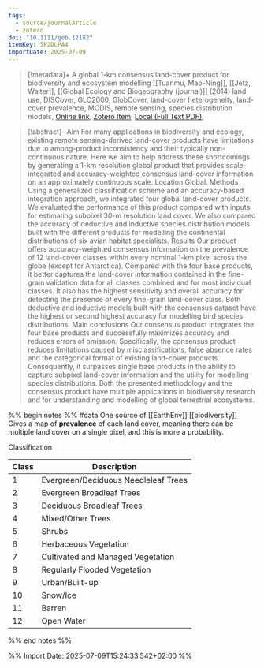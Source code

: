 ```yaml
---
tags:
  - source/journalArticle
  - zotero
doi: "10.1111/geb.12182"
itemKey: 5P2DLPA4
importDate: 2025-07-09
---
```

>[!metadata]+
> A global 1-km consensus land-cover product for biodiversity and ecosystem modelling
> [[Tuanmu, Mao-Ning]], [[Jetz, Walter]], 
> [[Global Ecology and Biogeography (journal)]] (2014)
> land use, DISCover, GLC2000, GlobCover, land-cover heterogeneity, land-cover prevalence, MODIS, remote sensing, species distribution models, 
> [Online link](https://onlinelibrary.wiley.com/doi/abs/10.1111/geb.12182), [Zotero Item](zotero://select/library/items/5P2DLPA4), [Local (Full Text PDF)](file://C:/Users/aburg/Documents/references/zotero/storage/QZ2LYG2B/Tuanmu2014_global1km.pdf), 

>[!abstract]-
>Aim For many applications in biodiversity and ecology, existing remote sensing-derived land-cover products have limitations due to among-product inconsistency and their typically non-continuous nature. Here we aim to help address these shortcomings by generating a 1-km resolution global product that provides scale-integrated and accuracy-weighted consensus land-cover information on an approximately continuous scale. Location Global. Methods Using a generalized classification scheme and an accuracy-based integration approach, we integrated four global land-cover products. We evaluated the performance of this product compared with inputs for estimating subpixel 30-m resolution land cover. We also compared the accuracy of deductive and inductive species distribution models built with the different products for modelling the continental distributions of six avian habitat specialists. Results Our product offers accuracy-weighted consensus information on the prevalence of 12 land-cover classes within every nominal 1-km pixel across the globe (except for Antarctica). Compared with the four base products, it better captures the land-cover information contained in the fine-grain validation data for all classes combined and for most individual classes. It also has the highest sensitivity and overall accuracy for detecting the presence of every fine-grain land-cover class. Both deductive and inductive models built with the consensus dataset have the highest or second highest accuracy for modelling bird species distributions. Main conclusions Our consensus product integrates the four base products and successfully maximizes accuracy and reduces errors of omission. Specifically, the consensus product reduces limitations caused by misclassifications, false absence rates and the categorical format of existing land-cover products. Consequently, it surpasses single base products in the ability to capture subpixel land-cover information and the utility for modelling species distributions. Both the presented methodology and the consensus product have multiple applications in biodiversity research and for understanding and modelling of global terrestrial ecosystems.

%% begin notes %%
 #data 
One source of [[EarthEnv]]
[[biodiversity]]
Gives a map of **prevalence** of each land cover, meaning there can be multiple land cover on a single pixel, and this is more a probability.

Classification

| Class | Description                          |
| ----- | ------------------------------------ |
| 1     | Evergreen/Deciduous Needleleaf Trees |
| 2     | Evergreen Broadleaf Trees            |
| 3     | Deciduous Broadleaf Trees            |
| 4     | Mixed/Other Trees                    |
| 5     | Shrubs                               |
| 6     | Herbaceous Vegetation                |
| 7     | Cultivated and Managed Vegetation    |
| 8     | Regularly Flooded Vegetation         |
| 9     | Urban/Built-up                       |
| 10    | Snow/Ice                             |
| 11    | Barren                               |
| 12    | Open Water                           |
%% end notes %%

%% Import Date: 2025-07-09T15:24:33.542+02:00 %%
